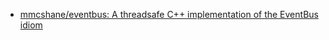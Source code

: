 - [mmcshane/eventbus: A threadsafe C++ implementation of the EventBus idiom](https://github.com/mmcshane/eventbus)